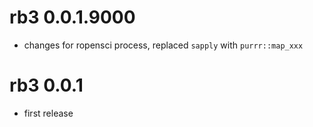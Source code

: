 # rb3 0.0.1.9000

* changes for ropensci process, replaced `sapply` with `purrr::map_xxx`

# rb3 0.0.1

* first release